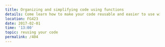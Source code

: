 ```yaml
---
title: Organizing and simplifying code using functions
details: Come learn how to make your code reusable and easier to use with functions.
location: FG423
date: 2017-02-01
time: '13:00'
topic: reusing your code
permalink: /404
---
```


